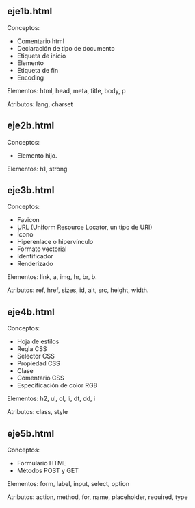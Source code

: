 eje1b.html
-----------------

Conceptos:
- Comentario html
- Declaración de tipo de documento
- Etiqueta de inicio
- Elemento
- Etiqueta de fin
- Encoding

Elementos: html, head, meta, title, body, p

Atributos: lang, charset



eje2b.html
-----------------

Conceptos:
- Elemento hijo.

Elementos: h1, strong



eje3b.html
-----------------

Conceptos:
- Favicon
- URL (Uniform Resource Locator, un tipo de URI)
- Ícono
- Hiperenlace o hipervínculo
- Formato vectorial
- Identificador
- Renderizado

Elementos: link, a, img, hr, br, b.

Atributos: ref, href, sizes, id, alt, src, height, width.



eje4b.html
-----------------

Conceptos:
- Hoja de estilos
- Regla CSS
- Selector CSS
- Propiedad CSS
- Clase
- Comentario CSS
- Especificación de color RGB

Elementos: h2, ul, ol, li, dt, dd, i

Atributos: class, style



eje5b.html
-----------------

Conceptos:
- Formulario HTML
- Métodos POST y GET

Elementos: form, label, input, select, option

Atributos: action, method, for, name, placeholder, required, type

